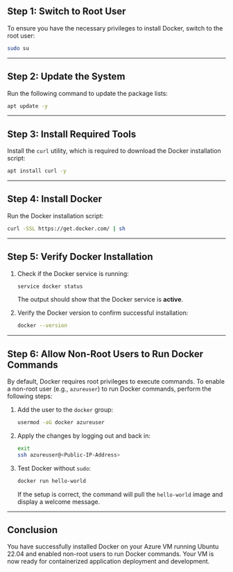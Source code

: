 ## Step 1: Switch to Root User
To ensure you have the necessary privileges to install Docker, switch to the root user:
```bash
sudo su
```

---

## Step 2: Update the System
Run the following command to update the package lists:
```bash
apt update -y
```

---

## Step 3: Install Required Tools
Install the `curl` utility, which is required to download the Docker installation script:
```bash
apt install curl -y
```

---

## Step 4: Install Docker
Run the Docker installation script:
```bash
curl -SSL https://get.docker.com/ | sh
```

---

## Step 5: Verify Docker Installation
1. Check if the Docker service is running:
   ```bash
   service docker status
   ```
   The output should show that the Docker service is **active**.

2. Verify the Docker version to confirm successful installation:
   ```bash
   docker --version
   ```

---

## Step 6: Allow Non-Root Users to Run Docker Commands
By default, Docker requires root privileges to execute commands. To enable a non-root user (e.g., `azureuser`) to run Docker commands, perform the following steps:

1. Add the user to the `docker` group:
   ```bash
   usermod -aG docker azureuser
   ```

2. Apply the changes by logging out and back in:
   ```bash
   exit
   ssh azureuser@<Public-IP-Address>
   ```

3. Test Docker without `sudo`:
   ```bash
   docker run hello-world
   ```

   If the setup is correct, the command will pull the `hello-world` image and display a welcome message.

---

## Conclusion
You have successfully installed Docker on your Azure VM running Ubuntu 22.04 and enabled non-root users to run Docker commands. Your VM is now ready for containerized application deployment and development.
```
